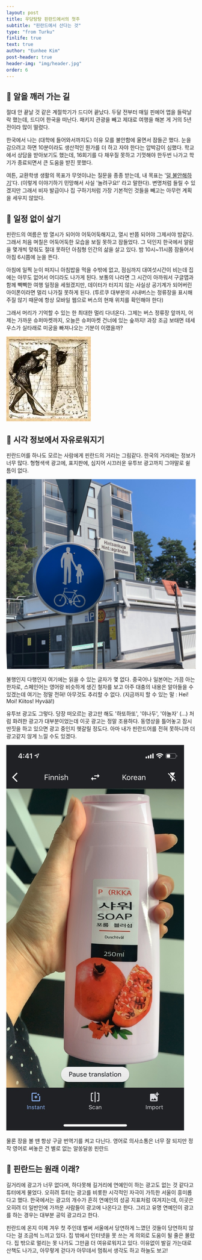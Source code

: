 ```yaml
---
layout: post
title: 우당탕탕 핀란드에서의 첫주
subtitle: "핀란드에서 산다는 것"
type: "from Turku"
finlife: true
text: true
author: "Eunhee Kim"
post-header: true
header-img: "img/header.jpg"
order: 6
---
```

## 👀 알을 깨러 가는 길

절대 안 끝날 것 같은 계절학기가 드디어 끝났다. 두달 전부터 매일 핀에어 앱을 들락날락 했는데, 드디어 한국을 떠난다. 패키지 관광을 빼고 제대로 여행을 해본 게 거의 5년 전이라 많이 떨렸다. 

한국에서 나는 (대학에 들어와서까지도) 이유 모를 불안함에 울면서 잠들곤 했다. 눈을 감으려고 하면 10분이라도 생산적인 뭔가를 더 하고 자야 한다는 압박감이 심했다. 학교에서 상담을 받아보기도 했는데, 16회기를 다 채우질 못하고 기껏해야 한두번 나가고 학기가 종료되면서 큰 도움을 받진 못했다.

여튼, 교환학생 생활의 목표가 무엇이냐는 질문을 종종 받는데, 내 목표는 '<u>덜 불안해하기</u>'다. (이렇게 이야기하기 민망해서 사실 '놀려구요!' 라고 말한다). 변명처럼 들릴 수 있겠지만 그래서 비자 발급이나 집 구하기처럼 가장 기본적인 것들을 빼고는 아무런 계획을 세우지 않았다. 



## 🐻 일정 없이 살기

핀란드의 여름은 밤 열시가 되어야 어둑어둑해지고, 열시 반쯤 되어야 그제서야 밤같다. 그래서 처음 며칠은 어둑어둑한 모습을 보질 못하고 잠들었다. 그 덕인지 한국에서 알람을 몇개씩 맞춰도 절대 못하던 아침형 인간의 삶을 살고 있다. 밤 10시~11시쯤 잠들어서 아침 6시쯤에 눈을 뜬다. 

아침에 일찍 눈이 떠지니 아침밥을 먹을 수밖에 없고, 점심까지 대여섯시간이 비는데 집에는 아무도 없어서 어디라도 나가게 된다. 보통의 나라면 그 시간이 아까워서 구글맵과 함께 빽빽한 여행 일정을 세웠겠지만, 데이터가 터지지 않는 사실상 공기계가 되어버린 아이폰이라면 멀리 나가질 못하게 된다. (투르쿠 대부분의 시내버스는 정류장을 표시해주질 않기 때문에 항상 모바일 웹으로 버스의 현재 위치를 확인해야 한다)

그래서 머리가 기억할 수 있는 한 최대한 멀리 다녀온다. 그제는 버스 정류장 앞까지, 어제는 가까운 슈퍼마켓까지, 오늘은 슈퍼마켓 건너에 있는 숲까지! 과장 조금 보태면 테세우스가 실타래로 미궁을 빠져나오는 기분이 이랬을까?

![테세우스의 미궁](img/dungeon.jpg)



 ## 📌 시각 정보에서 자유로워지기

핀란드어를 하나도 모르는 사람에게 핀란드의 거리는 그림같다. 한국의 거리에는 정보가 너무 많다. 형형색색 광고에, 표지판에, 심지어 시끄러운 유투브 광고까지 그야말로 쉴 틈이 없다.

![이름모를 표지판](img/finnish.jpg)

불행인지 다행인지 여기에는 읽을 수 있는 글자가 몇 없다. 중국어나 일본어는 가끔 아는 한자로, 스페인어는 영어랑 비슷하게 생긴 철자를 보고 아주 대충의 내용은 알아들을 수 있겠는데 여기는 정말 전혀! 아무것도 추리할 수 없다. (지금까지 할 수 있는 말 : Hei! Moi! Kiitos! Hyvää!)

유투브 광고도 그렇다. 당장 떠오르는 광고만 해도 '하또하또', '야나두', '야놀자' (...) 처럼 화려한 광고가 대부분이었는데 이곳 광고는 정말 조용하다. 동영상을 틀어놓고 잠시 딴짓을 하고 있으면 광고 중인지 헷갈릴 정도다. 아마 내가 핀란드어를 전혀 못하니까 더 광고같지 않게 느낄 수도 있겠다.

![google 번역](img/google.jpg)

물론 장을 볼 땐 항상 구글 번역기를 켜고 다닌다. 영어로 의사소통은 너무 잘 되지만 정작 영어로 써놓은 건 별로 없는 알쏭달쏭 핀란드



## 🙋 핀란드는 원래 이래?

길거리에 광고가 너무 없다며, 하다못해 길거리에 연예인이 하는 광고도 없는 것 같다고 튜터에게 물었다. 오히려 튜터는 광고를 비롯한 시각적인 자극이 가득한 서울이 흥미롭다고 했다. 한국에서는 광고의 개수가 흔히 연예인의 성공 지표처럼 여겨지는데, 이곳은 오히려 더 일반인에 가까운 사람들이 광고에 나온다고 한다. 그리고 유명 연예인이 광고를 하는 경우는 대부분 공익 광고라고 한다.

핀란드에 온지 이제 겨우 첫 주인데 벌써 서울에서 당연하게 느꼈던 것들이 당연하지 않다는 걸 조금씩 느끼고 있다. 집 밖에서 인터넷을 못 쓰는 게 의외로 도움이 될 줄은 몰랐다. 집 밖으로 멀리는 못 나가도 그만큼 더 여유로워지고 있다. 이유없이 발길 가는대로 산책도 나가고, 아무렇게 걷다가 아무데서 멈춰서 생각도 하고 하늘도 보고!